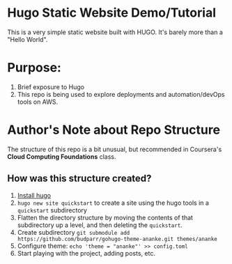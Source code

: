 # Hugo Static Website Demo/Tutorial
This is a very simple static website built with HUGO. It's barely more than a "Hello World".

# Purpose:
1) Brief exposure to Hugo
2) This repo is being used to explore deployments and automation/devOps tools on AWS. 

# Author's Note about Repo Structure
The structure of this repo is a bit unusual, but recommended in Coursera's **Cloud Computing Foundations** class.

## How was this structure created?
1) [Install hugo](https://github.com/gohugoio/hugo/releases/download/v0.87.0/hugo_extended_0.87.0_Linux-64bit.tar.gz)
2) `hugo new site quickstart` to create a site using the hugo tools in a `quickstart` subdirectory
3) Flatten the directory structure by moving the contents of that subdirectory up a level, and then deleting the `quickstart`. 
4) Create subdirectory `git submodule add https://github.com/budparr/gohugo-theme-ananke.git themes/ananke`
5) Configure theme: `echo 'theme = "ananke"' >> config.toml`
6) Start playing with the project, adding posts, etc.
